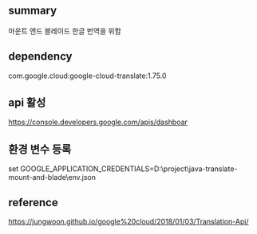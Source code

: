 ## summary
마운트 앤드 블레이드 한글 번역을 위함

## dependency
com.google.cloud:google-cloud-translate:1.75.0

## api 활성
https://console.developers.google.com/apis/dashboar

## 환경 변수 등록
set GOOGLE_APPLICATION_CREDENTIALS=D:\project\java-translate-mount-and-blade\env.json

## reference
https://jungwoon.github.io/google%20cloud/2018/01/03/Translation-Api/
